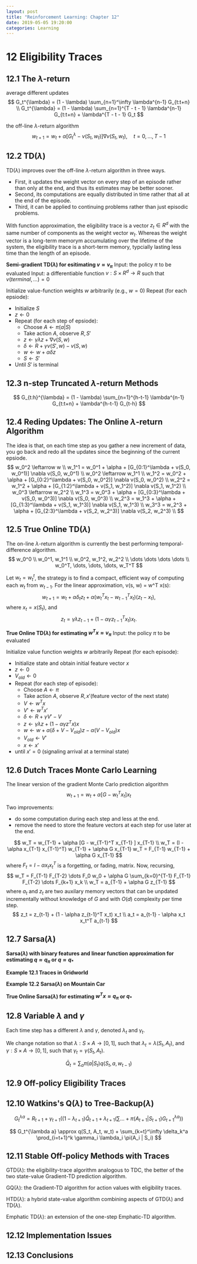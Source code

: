 ```yaml
---
layout: post
title: "Reinforcement Learning: Chapter 12"
date: 2019-05-05 19:20:00
categories: Learning
---
```


# 12 Eligibility Traces

## 12.1 The $\lambda$-return
average different updates
$$
G_t^{\lambda} = (1 - \lambda) \sum_{n=1}^\infty \lambda^{n-1} G_{t:t+n} \\
G_t^{\lambda} = (1 - \lambda) \sum_{n=1}^{T - t - 1} \lambda^{n-1} G_{t:t+n} + \lambda^{T - t - 1} G_t
$$

the off-line $\lambda$-return algorithm
$$
w_{t+1} = w_t + \alpha [G_t^{\lambda} - v(S_t, w_t)] \nabla v(S_t, w_t), \quad t = 0, \dots, T - 1
$$

## 12.2 TD($\lambda$)

TD($\lambda$) improves over the off-line $\lambda$-return algorithm in three ways.
  * First, it updates the weight vector on every step of an episode rather than only at the end, and thus its estimates may be better sooner.
  * Second, its computations are equally distributed in time rather that all at the end of the episode.
  * Third, it can be applied to continuing problems rather than just episodic problems.

With function approximation, the eligibility trace is a vector $z_t \in R^d$ with the same number of components as the weight vector $w_t$. Whereas the weight vector is a long-term memorym accumulating over the lifetime of the system, the eligibility trace is a short-term memory, typcially lasting less time than the length of an episode.

**Semi-gradient TD($\lambda$) for esitimating $v \approx v_{\pi}$**
Input: the policy $\pi$ to be evaluated
Input: a differentiable function $v : S \times R^d \rightarrow R$ such that $v(terminal,\dots) = 0$

Initialize value-function weights $w$ arbitrarily (e.g., $w = 0$)
Repeat (for each epsiode):
  * Initialize $S$
  * $z \leftarrow 0$
  * Repeat (for each step of epsiode):
    * Choose $A \leftarrow \pi( a  | S)$
    * Take action $A$, observe $R, S'$
    * $z \leftarrow \gamma \lambda z + \nabla v(S, w)$
    * $\delta \leftarrow R + \gamma v(S', w) - v(S, w)$
    * $w \leftarrow w + \alpha \delta z$
    * $S \leftarrow S'$
  * Until $S'$ is terminal

## 12.3 n-step Truncated $\lambda$-return Methods

$$
G_{t:h}^{\lambda} = (1 - \lambda) \sum_{n=1}^{h-t-1} \lambda^{n-1} G_{t:t+n} + \lambda^{h-t-1} G_{t-h}
$$

## 12.4 Reding Updates: The Online $\lambda$-return Algorithm

The idea is that, on each time step as you gather a new increment of data, you go back and redo all the updates since the beginning of the current epsiode.
$$
w_0^2 \leftarrow w \\
w_1^1 = w_0^1 + \alpha + [G_{0:1}^\lambda + v(S_0, w_0^1)] \nabla v(S_0, w_0^1) \\
w_0^2 \leftarrow w_1^1 \\
w_1^2 = w_0^2 + \alpha + [G_{0:2}^\lambda + v(S_0, w_0^2)] \nabla v(S_0, w_0^2) \\
w_2^2 = w_1^2 + \alpha + [G_{1:2}^\lambda + v(S_1, w_1^2)] \nabla v(S_1, w_1^2) \\
w_0^3 \leftarrow w_2^2 \\
w_1^3 = w_0^3 + \alpha + [G_{0:3}^\lambda + v(S_0, w_0^3)] \nabla v(S_0, w_0^3) \\
w_2^3 = w_1^3 + \alpha + [G_{1:3}^\lambda + v(S_1, w_1^3)] \nabla v(S_1, w_1^3) \\
w_3^3 = w_2^3 + \alpha + [G_{2:3}^\lambda + v(S_2, w_2^3)] \nabla v(S_2, w_2^3) \\
$$

## 12.5 True Online TD($\lambda$)
The on-line $\lambda$-return algorithm is currently the best performing temporal-difference algorithm.
$$
w_0^0 \\
w_0^1, w_1^1 \\
w_0^2, w_1^2, w_2^2 \\
\dots \dots \dots \dots \\
w_0^T, \dots, \dots, \dots, w_T^T
$$

Let $w_t = w_t^t$, the strategy is to find a compact, efficient way of computing each $w_t$ from $w_{t-1}$.
For the linear approximation, v(s, w) = w^T x(s):
$$
w_{t+1} = w_t + \alpha \delta_t z_t + \alpha (w_t^T x_t - w_{t-1}^T x_t) (z_t - x_t),
$$
where $x_t = x(S_t)$, and 
$$
z_t = \gamma \lambda z_{t-1} + (1 - \alpha \gamma z_{t-1}^T x_t) x_t.
$$

**True Online TD($\lambda$) for estimating $w^T x \approx v_{\pi}$**
Input: the policy $\pi$ to be evaluated

Initialize value function weights $w$ arbitrarily
Repeat (for each episode):
  * Initialize state and obtain initial feature vector $x$
  * $z \leftarrow 0$
  * $V_{old} \leftarrow 0$
  * Repeat (for each step of episode):
    * Choose $A \leftarrow \pi$
    * Take action $A$, observe $R, x'$(feature vector of the next state)
    * $V \leftarrow w^T x$
    * $V' \leftarrow w^T x'$
    * $\delta \leftarrow R + \gamma V' - V$
    * $z \leftarrow \gamma \lambda z + (1 - \alpha \gamma z^T x) x$
    * $w \leftarrow w + \alpha (\delta + V - V_{old}) z - \alpha (V - V_{old}) x$
    * $V_{old} \leftarrow V'$
    * $x \leftarrow x'$
  * until $x' = 0$ (signaling arrival at a terminal state)

## 12.6 Dutch Traces Monte Carlo Learning
The linear version of the gradient Monte Carlo prediction algorithm
$$
w_{t+1} = w_t + \alpha [G - w_t^T x_t ] x_t
$$

Two improvements:
  * do some computation during each step and less at the end.
  * remove the need to store the feature vectors at each step for use later at the end.

$$
w_T = w_{T-1} + \alpha [G - w_{T-1}^T x_{T-1} ] x_{T-1} \\
w_T = (I - \alpha x_{T-1} x_{T-1}^T) w_{T-1} + \alpha G x_{T-1}
w_T = F_{T-1} w_{T-1} + \alpha G x_{T-1}
$$
where $F_t = I - \alpha x_t x_t^T$ is a forgetting, or fading, matrix. Now, recursing,
$$
w_T = F_{T-1} F_{T-2} \dots F_0 w_0 + \alpha  G \sum_{k=0}^{T-1} F_{T-1} F_{T-2} \dots F_{k+1} x_k \\
w_T = a_{T-1} + \alpha G z_{T-1}
$$
where $a_t$ and $z_t$ are two auxilary memory vectors that can be unpdated incrementally without knowledge of $G$ and with $O(d)$ complexity per time step.
$$
z_t = z_{t-1} + (1 - \alpha z_{t-1}^T x_t) x_t \\
a_t = a_{t-1} - \alpha x_t x_t^T a_{t-1}
$$

## 12.7 Sarsa($\lambda$)
**Sarsa($\lambda$) with binary features and linear function approximation for estimating $q \approx q_\pi$ or $q \approx q_*$**

**Example 12.1 Traces in Gridworld**

**Example 12.2 Sarsa($\lambda$) on Mountain Car**

**True Online Sarsa($\lambda$) for estimating $w^T x \approx q_\pi$ or $q_*$**

## 12.8 Variable $\lambda$ and $\gamma$

Each time step has a different $\lambda$ and $\gamma$, denoted $\lambda_t$ and $\gamma_t$.

We change notation so that $\lambda: S \times A \rightarrow [0, 1]$, such that $\lambda_t = \lambda(S_t, A_t)$, and $\gamma: S \times A \rightarrow [0, 1]$, such that $\gamma_t = \gamma(S_t, A_t)$.

$$
\bar{Q}_t = \sum_a \pi(a | S_t) q(S_t, a, w_{t-1})
$$
## 12.9 Off-policy Eligibility Traces


## 12.10 Watkins's Q($\lambda$) to Tree-Backup($\lambda$)

$$
G_t^{\lambda a} = R_{t+1} + \gamma_{t+1} ( (1 - \lambda_{t+1}) \bar{Q}_{t+1} + \lambda_{t+1}(\sum \dots + \pi(A_{t+1} | S_{t+1}) G_{t+1}^{\lambda a}) )
$$

$$
G_t^{\lambda a} \approx q(S_t, A_t, w_t) + \sum_{k=t}^\infty \delta_k^a \prod_{i=t+1}^k \gamma_i \lambda_i \pi(A_i | S_i)
$$

## 12.11 Stable Off-policy Methods with Traces

GTD($\lambda$): the eligibility-trace algorithm analogous to TDC, the better of the two state-value Gradient-TD prediction algorithm.

GQ($\lambda$): the Gradient-TD algorithm for action values with eligibility traces.

HTD($\lambda$): a hybrid state-value algorithm combining aspects of GTD($\lambda$) and TD($\lambda$).

Emphatic TD($\lambda$): an extension of the one-step Emphatic-TD algorithm.

## 12.12 Implementation Issues


## 12.13 Conclusions

